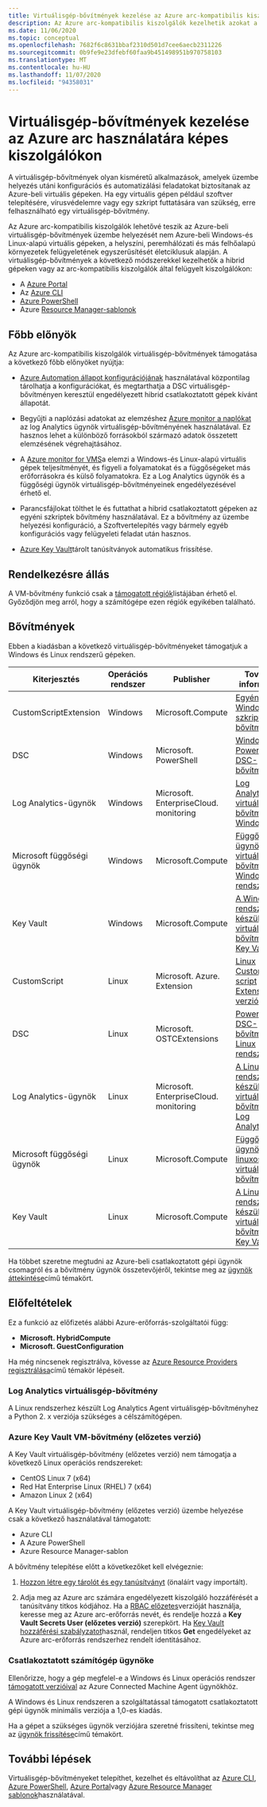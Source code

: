 ```yaml
---
title: Virtuálisgép-bővítmények kezelése az Azure arc-kompatibilis kiszolgálókkal
description: Az Azure arc-kompatibilis kiszolgálók kezelhetik azokat a virtuálisgép-bővítmények központi telepítését, amelyek a telepítés utáni konfigurálást és az automatizálási feladatokat nem Azure-beli virtuális gépekkel is rendelkeznek.
ms.date: 11/06/2020
ms.topic: conceptual
ms.openlocfilehash: 7682f6c8631bbaf2310d501d7cee6aecb2311226
ms.sourcegitcommit: 0b9fe9e23dfebf60faa9b451498951b970758103
ms.translationtype: MT
ms.contentlocale: hu-HU
ms.lasthandoff: 11/07/2020
ms.locfileid: "94358031"
---
```

# <a name="virtual-machine-extension-management-with-azure-arc-enabled-servers"></a>Virtuálisgép-bővítmények kezelése az Azure arc használatára képes kiszolgálókon

A virtuálisgép-bővítmények olyan kisméretű alkalmazások, amelyek üzembe helyezés utáni konfigurációs és automatizálási feladatokat biztosítanak az Azure-beli virtuális gépeken. Ha egy virtuális gépen például szoftver telepítésére, vírusvédelemre vagy egy szkript futtatására van szükség, erre felhasználható egy virtuálisgép-bővítmény.

Az Azure arc-kompatibilis kiszolgálók lehetővé teszik az Azure-beli virtuálisgép-bővítmények üzembe helyezését nem Azure-beli Windows-és Linux-alapú virtuális gépeken, a helyszíni, peremhálózati és más felhőalapú környezetek felügyeletének egyszerűsítését életciklusuk alapján. A virtuálisgép-bővítmények a következő módszerekkel kezelhetők a hibrid gépeken vagy az arc-kompatibilis kiszolgálók által felügyelt kiszolgálókon:

- A [Azure Portal](manage-vm-extensions-portal.md)
- Az [Azure CLI](manage-vm-extensions-cli.md)
- [Azure PowerShell](manage-vm-extensions-powershell.md)
- Azure [Resource Manager-sablonok](manage-vm-extensions-template.md)

## <a name="key-benefits"></a>Főbb előnyök

Az Azure arc-kompatibilis kiszolgálók virtuálisgép-bővítmények támogatása a következő főbb előnyöket nyújtja:

- [Azure Automation állapot konfigurációjának](../../automation/automation-dsc-overview.md) használatával központilag tárolhatja a konfigurációkat, és megtarthatja a DSC virtuálisgép-bővítményen keresztül engedélyezett hibrid csatlakoztatott gépek kívánt állapotát.

- Begyűjti a naplózási adatokat az elemzéshez [Azure monitor a naplókat](../../azure-monitor/platform/data-platform-logs.md) az log Analytics ügynök virtuálisgép-bővítményének használatával. Ez hasznos lehet a különböző forrásokból származó adatok összetett elemzésének végrehajtásához.

- A [Azure monitor for VMS](../../azure-monitor/insights/vminsights-overview.md)a elemzi a Windows-és Linux-alapú virtuális gépek teljesítményét, és figyeli a folyamatokat és a függőségeket más erőforrásokra és külső folyamatokra. Ez a Log Analytics ügynök és a függőségi ügynök virtuálisgép-bővítményeinek engedélyezésével érhető el.

- Parancsfájlokat tölthet le és futtathat a hibrid csatlakoztatott gépeken az egyéni szkriptek bővítmény használatával. Ez a bővítmény az üzembe helyezési konfiguráció, a Szoftvertelepítés vagy bármely egyéb konfigurációs vagy felügyeleti feladat után hasznos.

- [Azure Key Vault](../../key-vault/general/overview.md)tárolt tanúsítványok automatikus frissítése.

## <a name="availability"></a>Rendelkezésre állás

A VM-bővítmény funkció csak a [támogatott régiók](overview.md#supported-regions)listájában érhető el. Győződjön meg arról, hogy a számítógépe ezen régiók egyikében található.

## <a name="extensions"></a>Bővítmények

Ebben a kiadásban a következő virtuálisgép-bővítményeket támogatjuk a Windows és Linux rendszerű gépeken.

|Kiterjesztés |Operációs rendszer |Publisher |További információ |
|----------|---|----------|-----------------------|
|CustomScriptExtension |Windows |Microsoft.Compute |[Egyéni Windows-szkriptek bővítménye](../../virtual-machines/extensions/custom-script-windows.md)|
|DSC |Windows |Microsoft. PowerShell|[Windows PowerShell DSC-bővítmény](../../virtual-machines/extensions/dsc-windows.md)|
|Log Analytics-ügynök |Windows |Microsoft. EnterpriseCloud. monitoring |[Log Analytics virtuálisgép-bővítmény a Windowshoz](../../virtual-machines/extensions/oms-windows.md)|
|Microsoft függőségi ügynök | Windows |Microsoft.Compute | [Függőségi ügynök virtuálisgép-bővítménye Windows rendszerhez](../../virtual-machines/extensions/agent-dependency-windows.md)|
|Key Vault | Windows | Microsoft.Compute | [A Windows rendszerhez készült virtuálisgép-bővítmény Key Vault](../../virtual-machines/extensions/key-vault-windows.md) |
|CustomScript|Linux |Microsoft. Azure. Extension |[Linux Custom script Extension 2. verzió](../../virtual-machines/extensions/custom-script-linux.md) |
|DSC |Linux |Microsoft. OSTCExtensions |[PowerShell DSC-bővítmény Linux rendszerhez](../../virtual-machines/extensions/dsc-linux.md) |
|Log Analytics-ügynök |Linux |Microsoft. EnterpriseCloud. monitoring |[A Linux rendszerhez készült virtuálisgép-bővítmény Log Analytics](../../virtual-machines/extensions/oms-linux.md) |
|Microsoft függőségi ügynök | Linux |Microsoft.Compute | [Függőségi ügynök linuxos virtuálisgép-bővítménye](../../virtual-machines/extensions/agent-dependency-linux.md) |
|Key Vault | Linux | Microsoft.Compute | [A Linux rendszerhez készült virtuálisgép-bővítmény Key Vault](../../virtual-machines/extensions/key-vault-linux.md) |

Ha többet szeretne megtudni az Azure-beli csatlakoztatott gépi ügynök csomagról és a bővítmény ügynök összetevőjéről, tekintse meg az [ügynök áttekintése](agent-overview.md#agent-component-details)című témakört.

## <a name="prerequisites"></a>Előfeltételek

Ez a funkció az előfizetés alábbi Azure-erőforrás-szolgáltatói függ:

- **Microsoft. HybridCompute**
- **Microsoft. GuestConfiguration**

Ha még nincsenek regisztrálva, kövesse az [Azure Resource Providers regisztrálása](agent-overview.md#register-azure-resource-providers)című témakör lépéseit.

### <a name="log-analytics-vm-extension"></a>Log Analytics virtuálisgép-bővítmény

A Linux rendszerhez készült Log Analytics Agent virtuálisgép-bővítményhez a Python 2. x verziója szükséges a célszámítógépen.

### <a name="azure-key-vault-vm-extension-preview"></a>Azure Key Vault VM-bővítmény (előzetes verzió)

A Key Vault virtuálisgép-bővítmény (előzetes verzió) nem támogatja a következő Linux operációs rendszereket:

- CentOS Linux 7 (x64)
- Red Hat Enterprise Linux (RHEL) 7 (x64)
- Amazon Linux 2 (x64)

A Key Vault virtuálisgép-bővítmény (előzetes verzió) üzembe helyezése csak a következő használatával támogatott:

- Azure CLI
- A Azure PowerShell
- Azure Resource Manager-sablon

A bővítmény telepítése előtt a következőket kell elvégeznie:

1. [Hozzon létre egy tárolót és egy tanúsítványt](../../key-vault/certificates/quick-create-portal.md) (önaláírt vagy importált).

2. Adja meg az Azure arc számára engedélyezett kiszolgáló hozzáférését a tanúsítvány titkos kódjához. Ha a [RBAC előzetes](../../key-vault/general/rbac-guide.md)verzióját használja, keresse meg az Azure arc-erőforrás nevét, és rendelje hozzá a **Key Vault Secrets User (előzetes verzió)** szerepkört. Ha [Key Vault hozzáférési szabályzatot](../../key-vault/general/assign-access-policy-portal.md)használ, rendeljen titkos **Get** engedélyeket az Azure arc-erőforrás rendszerhez rendelt identitásához.

### <a name="connected-machine-agent"></a>Csatlakoztatott számítógép ügynöke

Ellenőrizze, hogy a gép megfelel-e a Windows és Linux operációs rendszer [támogatott verzióival](agent-overview.md#supported-operating-systems) az Azure Connected Machine Agent ügynökhöz.

A Windows és Linux rendszeren a szolgáltatással támogatott csatlakoztatott gépi ügynök minimális verziója a 1,0-es kiadás.

Ha a gépet a szükséges ügynök verziójára szeretné frissíteni, tekintse meg az [ügynök frissítése](manage-agent.md#upgrading-agent)című témakört.

## <a name="next-steps"></a>További lépések

Virtuálisgép-bővítményeket telepíthet, kezelhet és eltávolíthat az [Azure CLI](manage-vm-extensions-cli.md), [Azure PowerShell](manage-vm-extensions-powershell.md), [Azure Portal](manage-vm-extensions-portal.md)vagy [Azure Resource Manager sablonok](manage-vm-extensions-template.md)használatával.
